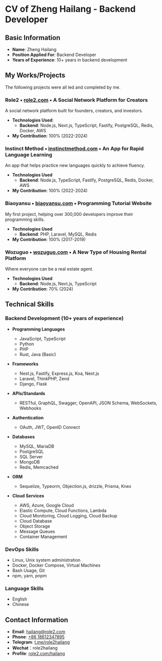 # CV of Zheng Hailang - Backend Developer

## Basic Information

- **Name**: Zheng Hailang
- **Position Applied For**: Backend Developer
- **Years of Experience**: 10+ years in backend development

## My Works/Projects

The following projects were all led and completed by me.

### Role2 • [role2.com](http://www.role2.com) • A Social Network Platform for Creators

A social network platform built for founders, creators, and investors.

- **Technologies Used**:
  - **Backend**: Node.js, Next.js, TypeScript, Fastify, PostgreSQL, Redis, Docker, AWS
- **My Contribution**: 100% (2022-2024)

### Instinct Method • [instinctmethod.com](http://www.instinctmethod.com) • An App for Rapid Language Learning

An app that helps practice new languages quickly to achieve fluency.

- **Technologies Used**
  - **Backend**: Node.js, TypeScript, Fastify, PostgreSQL, Redis, Docker, AWS
- **My Contribution**: 100% (2022-2024)

### Biaoyansu • [biaoyansu.com](http://www.biaoyansu.com) • Programming Tutorial Website

My first project, helping over 300,000 developers improve their programming skills.

- **Technologies Used**
  - **Backend**: PHP, Laravel, MySQL, Redis
- **My Contribution**: 100% (2017-2019)

### Wozuguo • [wozuguo.com](http://www.wozuguo.com) • A New Type of Housing Rental Platform

Where everyone can be a real estate agent.

- **Technologies Used**
  - **Backend**: Node.js, Next.js, TypeScript
- **My Contribution**: 70% (2024)

## Technical Skills

### Backend Development (10+ years of experience)

- **Programming Languages**

  - JavaScript, TypeScript
  - Python
  - PHP
  - Rust, Java (Basic)

- **Frameworks**

  - Nest.js, Fastify, Express.js, Koa, Next.js
  - Laravel, ThinkPHP, Zend
  - Django, Flask

- **APIs/Standards**

  - RESTful, GraphQL, Swagger, OpenAPI, JSON Schema, WebSockets, Webhooks

- **Authentication**

  - OAuth, JWT, OpenID Connect

- **Databases**

  - MySQL, MariaDB
  - PostgreSQL
  - SQL Server
  - MongoDB
  - Redis, Memcached

- **ORM**

  - Sequelize, Typeorm, Objection.js, drizzle, Prisma, Knex

- **Cloud Services**
  - AWS, Azure, Google Cloud
  - Elastic Compute, Cloud Functions, Lambda
  - Cloud Monitoring, Cloud Logging, Cloud Backup
  - Cloud Database
  - Object Storage
  - Message Queues
  - Container Management

### DevOps Skills

- Linux, Unix system administration
- Docker, Docker Compose, Virtual Machines
- Bash Usage, Git
- npm, yarn, pnpm

### Language Skills

- English
- Chinese

## Contact Information

- **Email**: [hailang@role2.com](mailto:hailang@role2.com)
- **Phone**: [+86 18612347895](tel:+8618612347895)
- **Telegram**: [t.me/role2hailang](https://t.me/role2hailang)
- **Wechat**：role2hailang
- **Profile**: [role2.com/hailang](https://www.role2.com/hailang)
